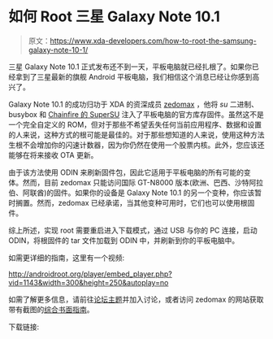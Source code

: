 # 如何 Root 三星 Galaxy Note 10.1

> 原文：<https://www.xda-developers.com/how-to-root-the-samsung-galaxy-note-10-1/>

三星 Galaxy Note 10.1 正式发布还不到一天，平板电脑就已经扎根了。如果你已经拿到了三星最新的旗舰 Android 平板电脑，我们相信这个消息已经让你感到高兴了。

Galaxy Note 10.1 的成功归功于 XDA 的资深成员 [zedomax](http://forum.xda-developers.com/member.php?u=2447605) ，他将 *su* 二进制、busybox 和 [Chainfire 的 SuperSU](http://www.xda-developers.com/android/just-when-you-thought-su-was-great-something-better-comes-along-supersu/ "Just When you Thought SU Was Great, Something Better Comes Along – SuperSU") 注入了平板电脑的官方库存固件。虽然这不是一个完全自定义的 ROM，但对于那些不希望丢失任何当前应用程序、数据和设置的人来说，这种方式的根可能是最佳的。对于那些想知道的人来说，使用这种方法生根不会增加你的闪速计数器，因为你仍然在使用一个股票内核。此外，您应该还能够在将来接收 OTA 更新。

由于该方法使用 ODIN 来刷新固件包，因此它适用于平板电脑的所有可能的变体。然而，目前 zedomax 只能访问国际 GT-N8000 版本(欧洲、巴西、沙特阿拉伯、阿联酋)的固件。如果你的设备是 Galaxy Note 10.1 的另一个变种，你应该暂时搁置。然而，zedomax 已经承诺，当其他变种可用时，它们也可以使用根固件。

综上所述，实现 root 需要重启进入下载模式，通过 USB 与你的 PC 连接，启动 ODIN，将根固件的 tar 文件加载到 ODIN 中，并刷新到你的平板电脑中。

如需更详细的指南，这里有一个视频:

http://androidroot.org/player/embed_player.php?vid=1143&width=300&height=250&autoplay=no

如需了解更多信息，请前往[论坛主题](http://forum.xda-developers.com/showthread.php?t=1822376)并加入讨论，或者访问 zedomax 的网站获取带有截图的[综合书面指南](http://rootgalaxynote.com/galaxy-note-10-1-root/how-to-root-galaxy-note-10-1/)。

下载链接: